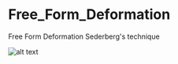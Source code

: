 # Free_Form_Deformation
Free Form Deformation Sederberg's technique 


![alt text](https://user-images.githubusercontent.com/31992848/55178787-5ed51080-5186-11e9-94e7-4bf7f11affff.png)
